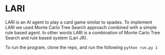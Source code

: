 # LARI
LARI is an AI agent to play a card game similar to spades.
To implement LARI we used Monte Carlo Tree Search approach combined with a simple rule based agent. In other words LARI is a combination of Monte Carlo Tree Search and rule based system (Lari JR).

To run the program, clone the repo, and run the following 
`python run.py 1`

